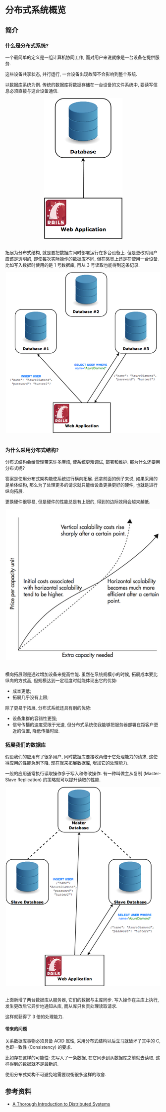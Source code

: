 # 分布式系统概览

## 简介
### 什么是分布式系统?
一个最简单的定义是一组计算机协同工作, 而对用户来说就像是一台设备在提供服务.

这些设备共享状态, 并行运行, 一台设备出现故障不会影响到整个系统.

以数据库系统为例. 传统的数据库将数据存储在一台设备的文件系统中, 要读写信息必须直接与这台设备通信.

<div align="center"> <img src="./img/01-1-direct.png"/> </div><br/>

拓展为分布式结构, 就是要把数据库同时部署运行在多台设备上. 但是更改对用户应该是透明的, 即使每次实际操作的数据库不同, 但在感觉上还是在使用一台设备. 比如写入数据时使用的是 1 号数据库, 再从 3 号读取也能得到这条记录.

<div align="center"> <img src="./img/01-2-distribute.png" width="500"/> </div><br>

### 为什么采用分布式结构?
分布式结构会给管理带来许多麻烦, 使系统更难调试, 部署和维护. 那为什么还要用分布式呢?

答案是使用分布式架构能使系统进行横向拓展. 还拿前面的例子来说, 如果采用的是单体结构, 那么为了处理更多的请求就只能给设备更换更好的硬件, 也就是进行纵向拓展.

更换硬件很容易, 但是硬件的性能总是有上限的, 得到的边际效用会越来越低.

<div align="center"> <img src="./img/01-3-scale.png" width="500"/> </div><br>

横向拓展则是通过增加设备来提高性能. 虽然在系统规模小的时候, 拓展成本要比纵向的方式高, 但规模达到一定程度时就能体现出它的优势:
- 成本更低;
- 拓展几乎没有上限;

除了更易于拓展, 分布式系统还具有别的优势:
- 设备集群的容错性更强;
- 信号传播的速度受限于光速, 但分布式系统使我能够把服务器部署在距客户更近的位置, 降低传播时延.

### 拓展我们的数据库
假设我们的应用有了很多用户, 同时数据库要接收两倍于它处理能力的请求, 这使得应用的性能急剧下降. 现在就来拓展数据库, 增加它的处理能力.

一般的应用通常执行读取操作多于写入和修改操作. 有一种叫做主从复制 (Master-Slave Replication) 的策略就可以提升读取的性能.

<div align="center"> <img src="./img/01-4-master-slave.png" width="500"/> </div><br>

上面新增了两台数据库从服务器, 它们的数据与主库同步. 写入操作在主库上执行, 发生更改后它异步地通知从库, 而从库只负责处理读取请求.

这样就获得了 3 倍的处理能力.

#### 带来的问题
关系数据库事物必须具备 ACID 属性, 采用分布式结构以后立马就破坏了其中的 C, 也即一致性 (Consistency) 的要求.

比如存在这样的可能性: 先写入了一条数据, 在它同步到从数据库之前就去读取, 这样得到的数据就不是最新的.

使用分布式架构不可避免地需要权衡很多这样的取舍.

## 参考资料
- [A Thorough Introduction to Distributed Systems](https://hackernoon.com/a-thorough-introduction-to-distributed-systems-3b91562c9b3c)
